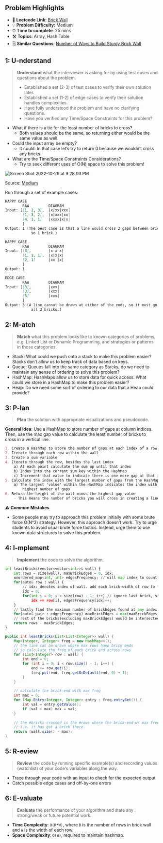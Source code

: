 ## Problem Highlights

* 🔗 **Leetcode Link:** [Brick Wall](https://leetcode.com/problems/brick-wall/) 
* 💡 **Problem Difficulty:** Medium
* ⏰ **Time to complete**: 25 mins
* 🛠️ **Topics**: Array, Hash Table
* 🗒️ **Similar Questions**: [Number of Ways to Build Sturdy Brick Wall](https://leetcode.com/problems/number-of-ways-to-build-sturdy-brick-wall/)
    
## 1: U-nderstand
 
> **Understand** what the interviewer is asking for by using test cases and questions about the problem.
> 
> - Established a set (2-3) of test cases to verify their own solution later.
> - Established a set (1-2) of edge cases to verify their solution handles complexities.
> - Have fully understood the problem and have no clarifying questions.
> - Have you verified any Time/Space Constraints for this problem?

- What if there is a tie for the least number of bricks to cross?
   - Both values should be the same, so returning either would be the same value as well.
- Could the input array be empty?
   - It could. In that case let’s try to return 0 because we wouldn’t cross any bricks.
- What are the Time/Space Constraints Considerations?
   - Try to seek different uses of O(N) space to solve this problem!

![Screen Shot 2022-10-29 at 9 28 03 PM](https://user-images.githubusercontent.com/16420802/198859855-b35dc394-fdde-41f2-b582-253e232e0f37.png)

Source: [Medium](https://medium.com/analytics-vidhya/brick-and-wall-problem-competetive-programming-a-complete-algorithm-with-code-e351354b6234)

Run through a set of example cases:

```markdown
HAPPY CASE
        RAW         DIAGRAM
Input: [[1, 2, 3],  |x|xx|xxx|
        [1, 3, 2],  |x|xxx|xx|
        [4, 1, 1]   |xxxx|x|x|
        ]
Output: 1 (The best case is that a line would cross 2 gaps between bricks,
            so 1 brick.)

HAPPY CASE
        RAW         DIAGRAM
Input: [[3],        |x x x|
        [1, 1, 1],  |x|x|x|
        [2, 1]      |xx |x|
        ]
Output: 1

EDGE CASE
        RAW         DIAGRAM
Input: [[3],        |xxx|
        [3],        |xxx|
        [3]         |xxx|
        ]
Output: 3 (A line cannot be drawn at either of the ends, so it must go through
            all 3 bricks.)
```   
    
## 2: M-atch

> **Match** what this problem looks like to known categories of problems, e.g. Linked List or Dynamic Programming, and strategies or patterns in those categories.

- Stack: What could we push onto a stack to make this problem easier? Stacks don’t allow us to keep track of data based on keys.
- Queue: Queues fall into the same category as Stacks, do we need to maintain any sense of ordering to solve this problem?
- HashMap: HashMaps allow us to store data for quick access. What could we store in a HashMap to make this problem easier?
- Heap: Do we need some sort of ordering to our data that a Heap could provide?

## 3: P-lan

> **Plan** the solution with appropriate visualizations and pseudocode.

**General Idea:** Use a HashMap to store number of gaps at column indices. Then, use the max gap value to calculate the least number of bricks to cross in a vertical line.

```markdown
1. Create a HashMap to store the number of gaps at each index of a row.
2. Iterate through each row within the wall
3. Create a sum variable
4. Iterate through the row, besides the last index
    a) At each point calculate the sum up until that index
    b) Index into the current sum key within the HashMap
    c) Increment that value to indicate there is one more gap at that index
5. Calculate the index with the largest number of gaps from the HashMap
    a) The largest 'value' within the HashMap indicates the index with the
        highest number of gaps
6. Return the height of the wall minus the highest gap value
    - This means the number of bricks you will cross in creating a line there
```

⚠️ **Common Mistakes**

* Some people may try to approach this problem initially with some brute force O(N^2) strategy. However, this approach doesn’t work. Try to urge students to avoid usual brute force tactics. Instead, urge them to use known data structures to solve this problem.

## 4: I-mplement

> **Implement** the code to solve the algorithm.

```python
int leastBricks(vector<vector<int>>& wall) {
	int rows = size(wall), maxBrickEdges = 0, idx;
	unordered_map<int, int> edgesFrequency; // will map index to count of brick edges at that index
	for(auto& row : wall) {
		// idx: denotes index of wall. add each brick-width of row to find the next index having brick edge
		idx = 0; 
		for(int i = 0; i < size(row) - 1; i++) // ignore last brick, since we don't want to count wall edge index
		    idx += row[i], edgesFrequency[idx]++;
    }
	// lastly find the maximum number of brickEdges found at any index
	for(auto& pair : edgesFrequency) maxBrickEdges = max(maxBrickEdges, pair.second);
	// rest of the bricks(excluding maxBrickEdges) would be intersected which is the minimum answer
	return rows - maxBrickEdges;
}
```
```java
public int leastBricks(List<List<Integer>> wall) {
    Map<Integer, Integer> freq = new HashMap<>();
    // the line can be drawn where max rows have brick ends
    // so calculate the freq of each brick end across rows
    for (List<Integer> row : wall) {
        int end = 0;
        for (int i = 0; i < row.size() - 1; i++) {
            end += row.get(i);
            freq.put(end, freq.getOrDefault(end, 0) + 1);
        }
    }
                
    // calculate the brick-end with max freq        
    int max = 0;
    for (Map.Entry<Integer, Integer> entry : freq.entrySet()) {
        int val = entry.getValue();
        if (val > max) max = val;
    }
         
    // the #bricks-crossed is the #rows where the brick-end w/ max freq is not present 
    // i.e. it has got a brick there.
    return (wall.size() - max);
}
```
    
## 5: R-eview

> **Review** the code by running specific example(s) and recording values (watchlist) of your code's variables along the way.

- Trace through your code with an input to check for the expected output
- Catch possible edge cases and off-by-one errors

## 6: E-valuate

> **Evaluate** the performance of your algorithm and state any strong/weak or future potential work.

* **Time Complexity**: `O(R*W)`, where `R` is the number of rows in brick wall and `W` is the width of each row.
* **Space Complexity**: `O(W)`, required to maintain hashmap.
